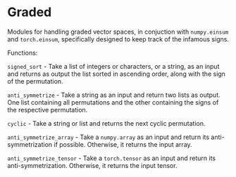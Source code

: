 # Graded

Modules for handling graded vector spaces, in conjuction with `numpy.einsum` and `torch.einsum`, specifically designed to keep track of the infamous signs.

Functions:

`signed_sort` - Take a list of integers or characters, or a string, as an input and returns as output the list sorted in ascending order, along with the sign of the permutation.

`anti_symmetrize` - Take a string as an input and return two lists as output. One list containing all permutations and the other containing the signs of the respective permutation.

`cyclic` - Take a string or list and returns the next cyclic permutation.

`anti_symmetrize_array` - Take a `numpy.array` as an input and return its anti-symmetrization if possible. Otherwise, it returns the input array.

`anti_symmetrize_tensor` - Take a `torch.tensor` as an input and return its anti-symmetrization. Otherwise, it returns the input tensor.
